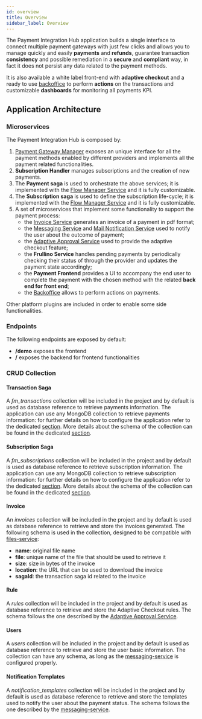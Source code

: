 ```yaml
---
id: overview
title: Overview
sidebar_label: Overview
---
```


<!--
WARNING: this file was automatically generated by Mia-Platform Doc Aggregator.
DO NOT MODIFY IT BY HAND.
Instead, modify the source file and run the aggregator to regenerate this file.
-->

The Payment Integration Hub application builds a single interface to connect multiple payment gateways with just few clicks and allows you to manage quickly and easily **payments** and **refunds**, guarantee transaction **consistency** and possible remediation in a **secure** and **compliant** way, in fact it does not persist any data related to the payment methods.

It is also available a white label front-end with **adaptive checkout** and a ready to use [backoffice](/microfrontend-composer/overview.md) to perform **actions** on the transactions and customizable **dashboards** for monitoring all payments KPI. 

## Application Architecture

### Microservices

The Payment Integration Hub is composed by:
1. [Payment Gateway Manager](/runtime_suite/payment-gateway-manager/10_overview.md) exposes an unique interface for all the payment methods enabled by different providers and implements all the payment related functionalities.
2. **Subscription Handler** manages subscriptions and the creation of new payments.
3. The **Payment saga** is used to orchestrate the above services; it is implemented with the [Flow Manager Service](/runtime_suite/flow-manager-service/10_overview.md) and it is fully customizable.
4. The **Subscription saga** is used to define the subscription life-cycle; it is implemented with the [Flow Manager Service](/runtime_suite/flow-manager-service/10_overview.md) and it is fully customizable.
5. A set of microservices that implement some functionality to support the payment process:
    - the [Invoice Service](/runtime_suite/invoice-service/10_overview.md) generates an invoice of a payment in pdf format;
    - the [Messaging Service](/runtime_suite/messaging-service/10_overview.md) and [Mail Notification Service](/runtime_suite/ses-mail-notification-service/usage.md) used to notify the user about the outcome of payment;
    - the [Adaptive Approval Service](/runtime_suite/adaptive-approval-service/10_overview.md) used to provide the adaptive checkout feature;
    - the **Frullino Service** handles pending payments by periodically checking their status of through the provider and updates the payment state accordingly;
    - the **Payment Frontend** provides a UI to accompany the end user to complete the payment with the chosen method with the related **back end for front end**;
    - the [Backoffice](/microfrontend-composer/overview.md) allows to perform actions on payments.

Other platform plugins are included in order to enable some side functionalities.

### Endpoints

The following endpoints are exposed by default:
- **/demo** exposes the frontend
- **/** exposes the backend for frontend functionalities


### CRUD Collection

#### Transaction Saga
A *fm_transactions* collection will be included in the project and by default is used as database reference to retrieve payments information.
The application can use any MongoDB collection to retrieve payments information: for further details on how to configure the application refer to the dedicated [section](/runtime_suite_applications/payment-integration-hub/50_configuration.md).
More details about the schema of the collection can be found in the dedicated [section](/runtime_suite_applications/payment-integration-hub/20_payment_saga.md).

#### Subscription Saga
A *fm_subscriptions* collection will be included in the project and by default is used as database reference to retrieve subscription information.
The application can use any MongoDB collection to retrieve subscription information: for further details on how to configure the application refer to the dedicated [section](/runtime_suite_applications/payment-integration-hub/50_configuration.md).
More details about the schema of the collection can be found in the dedicated [section](/runtime_suite_applications/payment-integration-hub/30_subscription_saga.md).

#### Invoice
An *invoices* collection will be included in the project and by default is used as database reference to retrieve and store the invoices generated.
The following schema is used in the collection, designed to be compatible with [files-service](/runtime_suite/files-service/configuration.mdx):
- **name**: original file name
- **file**: unique name of the file that should be used to retrieve it
- **size**:  size in bytes of the invoice
- **location**: the URL that can be used to download the invoice
- **sagaId**: the transaction saga id related to the invoice

#### Rule
A *rules* collection will be included in the project and by default is used as database reference to retrieve and store the Adaptive Checkout rules. The schema follows the one described by the [Adaptive Approval Service](/runtime_suite/adaptive-approval-service/20_how_to_use.md).

#### Users
A *users* collection will be included in the project and by default is used as database reference to retrieve and store the user basic information.
The collection can have any schema, as long as the [messaging-service](/runtime_suite/messaging-service/20_configuration.md#service-configuration) is configured properly.

#### Notification Templates
A *notification_templates* collection will be included in the project and by default is used as database reference to retrieve and store the templates used to notify the user about the payment status.
The schema follows the one described by the [messaging-service](/runtime_suite/messaging-service/20_configuration.md#templates-crud).
